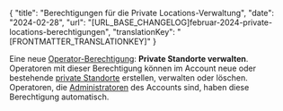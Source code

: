 {
  "title": "Berechtigungen für die Private Locations-Verwaltung",
  "date": "2024-02-28",
  "url": "[URL_BASE_CHANGELOG]februar-2024-private-locations-berechtigungen",
  "translationKey": "[FRONTMATTER_TRANSLATIONKEY]"
}

Eine neue [Operator-Berechtigung]([LINK_URL_1]): **Private Standorte verwalten**. Operatoren mit dieser Berechtigung können im Account neue oder bestehende [private Standorte]([LINK_URL_2]) erstellen, verwalten oder löschen. Operatoren, die [Administratoren]([LINK_URL_3]) des Accounts sind, haben diese Berechtigung automatisch.